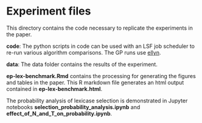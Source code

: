 # Experiment files 

This directory contains the code necessary to replicate the experiments in the paper. 

**code**: The python scripts in code can be used with an LSF job scheduler to re-run various algorithm
comparisons. The GP runs use [ellyn](http://lacava.github.io/ellyn). 

**data**: The data folder contains the results of the experiment. 

**ep-lex-benchmark.Rmd** contains the processing for generating the figures and tables in the paper.
This R markdown file generates an html output contained in **ep-lex-benchmark.html**. 

The probability analysis of lexicase selection is demonstrated in Jupyter notebooks
**selection_probability_analysis.ipynb** and **effect_of_N_and_T_on_probability.ipynb**. 



